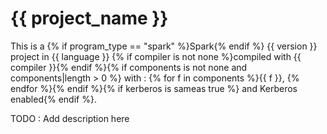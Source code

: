 # {{ project_name }}

This is a {% if program_type == "spark" %}Spark{% endif %} {{ version }} project in {{ language }} {% if compiler is not none %}compiled with {{ compiler }}{% endif %}{% if components is not none and components|length > 0 %} with : {% for f in components %}{{ f }}, {% endfor %}{% endif %}{% if kerberos is sameas true %} and Kerberos enabled{% endif %}.


TODO : Add description here



